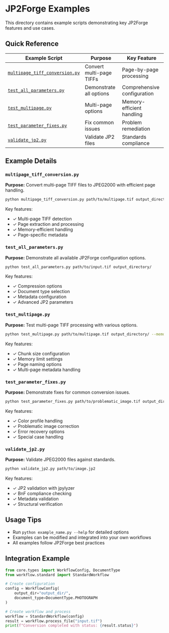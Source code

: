 # JP2Forge Examples

This directory contains example scripts demonstrating key JP2Forge features and use cases.

## Quick Reference

| Example Script | Purpose | Key Feature |
|----------------|---------|-------------|
| [`multipage_tiff_conversion.py`](#multipage_tiff_conversionpy) | Convert multi-page TIFFs | Page-by-page processing |
| [`test_all_parameters.py`](#test_all_parameterspy) | Demonstrate all options | Comprehensive configuration |
| [`test_multipage.py`](#test_multipagepy) | Multi-page options | Memory-efficient handling |
| [`test_parameter_fixes.py`](#test_parameter_fixespy) | Fix common issues | Problem remediation |
| [`validate_jp2.py`](#validate_jp2py) | Validate JP2 files | Standards compliance |

## Example Details

### `multipage_tiff_conversion.py`

**Purpose:** Convert multi-page TIFF files to JPEG2000 with efficient page handling.

```bash
python multipage_tiff_conversion.py path/to/multipage.tif output_directory/
```

Key features:
- ✓ Multi-page TIFF detection
- ✓ Page extraction and processing
- ✓ Memory-efficient handling
- ✓ Page-specific metadata

### `test_all_parameters.py`

**Purpose:** Demonstrate all available JP2Forge configuration options.

```bash
python test_all_parameters.py path/to/input.tif output_directory/
```

Key features:
- ✓ Compression options
- ✓ Document type selection
- ✓ Metadata configuration
- ✓ Advanced JP2 parameters

### `test_multipage.py`

**Purpose:** Test multi-page TIFF processing with various options.

```bash
python test_multipage.py path/to/multipage.tif output_directory/ --memory-limit-mb 2048
```

Key features:
- ✓ Chunk size configuration
- ✓ Memory limit settings
- ✓ Page naming options
- ✓ Multi-page metadata handling

### `test_parameter_fixes.py`

**Purpose:** Demonstrate fixes for common conversion issues.

```bash
python test_parameter_fixes.py path/to/problematic_image.tif output_directory/
```

Key features:
- ✓ Color profile handling
- ✓ Problematic image correction
- ✓ Error recovery options
- ✓ Special case handling

### `validate_jp2.py`

**Purpose:** Validate JPEG2000 files against standards.

```bash
python validate_jp2.py path/to/image.jp2
```

Key features:
- ✓ JP2 validation with jpylyzer
- ✓ BnF compliance checking
- ✓ Metadata validation
- ✓ Structural verification

## Usage Tips

- Run `python example_name.py --help` for detailed options
- Examples can be modified and integrated into your own workflows
- All examples follow JP2Forge best practices

## Integration Example

```python
from core.types import WorkflowConfig, DocumentType
from workflow.standard import StandardWorkflow

# Create configuration
config = WorkflowConfig(
    output_dir="output_dir/",
    document_type=DocumentType.PHOTOGRAPH
)

# Create workflow and process
workflow = StandardWorkflow(config)
result = workflow.process_file("input.tif")
print(f"Conversion completed with status: {result.status}")
```
